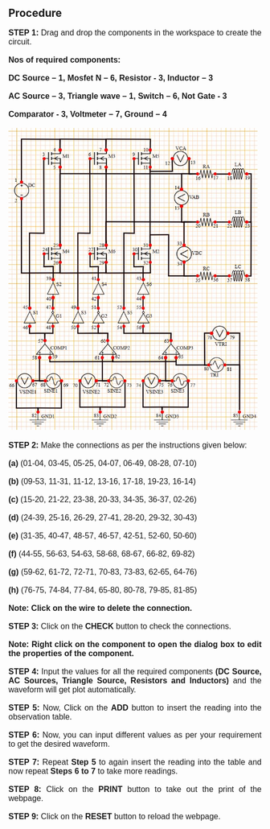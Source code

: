 ## Procedure

<div style="font-family: 'Nunito Sans', sans-serif; font-size: 16px;text-align: justify;">
<b>STEP 1:</b> Drag and drop the components in the workspace to create the circuit.<br /><br />
<b> Nos of required components: </b><br /><br />
<b>DC Source – 1, Mosfet N – 6, Resistor - 3, Inductor – 3</b><br /><br />
<b>AC Source – 3, Triangle wave – 1, Switch – 6, Not Gate - 3</b><br /><br />
<b>Comparator - 3, Voltmeter – 7, Ground – 4</b><br /><br />
<img src="images\3PhasePWM.jpg" height="600px" alt=""><br /><br />
<b>STEP 2:</b> Make the connections as per the instructions given below:<br /><br />
<b>(a)</b> (01-04, 03-45, 05-25, 04-07, 06-49, 08-28, 07-10)<br /><br />
<b>(b)</b> (09-53, 11-31, 11-12, 13-16, 17-18, 19-23, 16-14)<br /><br />
<b>(c)</b> (15-20, 21-22, 23-38, 20-33, 34-35, 36-37, 02-26)<br /><br />
<b>(d)</b> (24-39, 25-16, 26-29, 27-41, 28-20, 29-32, 30-43)<br /><br />
<b>(e)</b> (31-35, 40-47, 48-57, 46-57, 42-51, 52-60, 50-60)<br /><br />
<b>(f)</b> (44-55, 56-63, 54-63, 58-68, 68-67, 66-82, 69-82)<br /><br />
<b>(g)</b> (59-62, 61-72, 72-71, 70-83, 73-83, 62-65, 64-76)<br /><br />
<b>(h)</b> (76-75, 74-84, 77-84, 65-80, 80-78, 79-85, 81-85)<br /><br />
<b>Note: Click on the wire to delete the connection.</b><br /><br />
<b>STEP 3:</b> Click on the <b>CHECK</b> button to check the connections.<br /><br />
<b>Note: Right click on the component to open the dialog box to edit the properties of the component.</b><br /><br />
<b>STEP 4:</b> Input the values for all the required components <b>(DC Source, AC&nbsp;Sources, Triangle Source, Resistors and Inductors)</b> and the waveform will get plot automatically.<br /><br />
<b>STEP 5:</b> Now, Click on the <b>ADD</b> button to insert the reading into the observation table.<br /><br />
<b>STEP 6:</b> Now, you can input different values as per your requirement to get the desired waveform.<br /><br />
<b>STEP 7:</b> Repeat <b>Step 5</b> to again insert the reading into the table and now repeat <b>Steps 6 to 7</b> to take more readings.<br /><br />
<b>STEP 8:</b> Click on the <b>PRINT</b> button to take out the print of the webpage.<br /><br />
<b>STEP 9:</b> Click on the <b>RESET</b> button to reload the webpage.

</div>                


